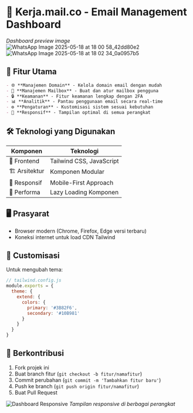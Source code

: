 # 📧 Kerja.mail.co - Email Management Dashboard

 *Dashboard preview image*
![WhatsApp Image 2025-05-18 at 18 00 58_42dd80e2](https://github.com/user-attachments/assets/dc60f51a-9319-45d8-9de3-3d214407e858)
![WhatsApp Image 2025-05-18 at 18 02 34_0a0957b5](https://github.com/user-attachments/assets/73d46d8f-f9e4-4334-b639-8a93e299762c)


## 🚀 Fitur Utama

```markdown
- 🌐 **Manajemen Domain** - Kelola domain email dengan mudah
- 📧 **Manajemen Mailbox** - Buat dan atur mailbox pengguna
- 🔒 **Keamanan** - Fitur keamanan lengkap dengan 2FA
- 📊 **Analitik** - Pantau penggunaan email secara real-time
- ⚙️ **Pengaturan** - Kustomisasi sistem sesuai kebutuhan
- 📱 **Responsif** - Tampilan optimal di semua perangkat
```

## 🛠 Teknologi yang Digunakan

<div align="center">
  
| Komponen       | Teknologi                     |
|----------------|-------------------------------|
| 🎨 Frontend    | Tailwind CSS, JavaScript      |
| 🏗️ Arsitektur  | Komponen Modular              |
| 📱 Responsif   | Mobile-First Approach         |
| 🚀 Performa    | Lazy Loading Komponen         |

</div>

## 🖥️ Prasyarat

- Browser modern (Chrome, Firefox, Edge versi terbaru)
- Koneksi internet untuk load CDN Tailwind


## 🎨 Customisasi

Untuk mengubah tema:
```javascript
// tailwind.config.js
module.exports = {
  theme: {
    extend: {
      colors: {
        primary: '#3B82F6',
        secondary: '#10B981'
      }
    }
  }
}
```

## 🤝 Berkontribusi

1. Fork projek ini
2. Buat branch fitur (`git checkout -b fitur/namafitur`)
3. Commit perubahan (`git commit -m 'Tambahkan fitur baru'`)
4. Push ke branch (`git push origin fitur/namafitur`)
5. Buat Pull Request





![Dashboard Responsive](responsive-showcase.gif) *Tampilan responsive di berbagai perangkat*
